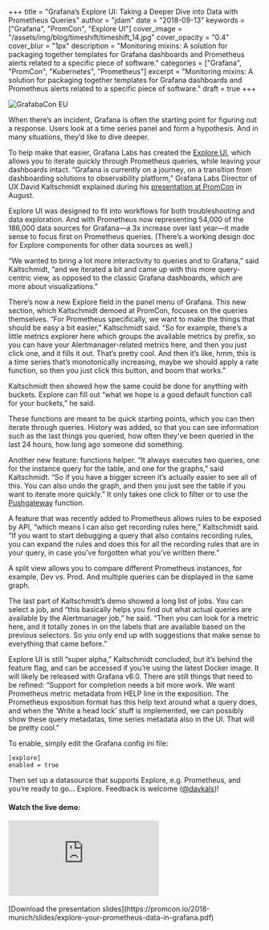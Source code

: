 +++
title = "Grafana’s Explore UI: Taking a Deeper Dive into Data with Prometheus Queries"
author = "jdam"
date = "2018-09-13"
keywords = ["Grafana", "PromCon", "Explore UI"]
cover_image = "/assets/img/blog/timeshift/timeshift_14.jpg"
cover_opacity = "0.4"
cover_blur = "1px"
description = "Monitoring mixins: A solution for packaging together templates for Grafana dashboards and Prometheus alerts related to a specific piece of software."
categories = ["Grafana", "PromCon", "Kubernetes", "Prometheus"]
excerpt = "Monitoring mixins: A solution for packaging together templates for Grafana dashboards and Prometheus alerts related to a specific piece of software."
draft = true
+++

![GrafabaCon EU](/assets/img/blog/tom_mixins_promcon.jpg)

When there’s an incident, Grafana is often the starting point for figuring out a response. Users look at a time series panel and form a hypothesis. And in many situations, they’d like to dive deeper.

To help make that easier, Grafana Labs has created the [Explore UI](https://github.com/grafana/grafana/projects/8), which allows you to iterate quickly through Prometheus queries, while leaving your dashboards intact. “Grafana is currently on a journey, on a transition from dashboarding solutions to observability platform,” Grafana Labs Director of UX David Kaltschmidt explained during his [presentation at PromCon](https://www.youtube.com/watch?v=YDkCgQ802aY&feature=youtu.be&t=1798) in August.

Explore UI was designed to fit into workflows for both troubleshooting and data exploration. And with Prometheus now representing 54,000 of the 186,000 data sources for Grafana—a 3x increase over last year—it made sense to focus first on Prometheus queries. (There’s a working design doc for Explore components for other data sources as well.)

“We wanted to bring a lot more interactivity to queries and to Grafana,” said Kaltschmidt, “and we iterated a bit and came up with this more query-centric view, as opposed to the classic Grafana dashboards, which are more about visualizations.”

There’s now a new Explore field in the panel menu of Grafana. This new section, which Kaltschmidt demoed at PromCon, focuses on the queries themselves. “For Prometheus specifically, we want to make the things that should be easy a bit easier,” Kaltschmidt said. “So for example, there’s a little metrics explorer here which groups the available metrics by prefix, so you can have your Alertmanager-related metrics here, and then you just click one, and it fills it out. That’s pretty cool. And then it’s like, hmm, this is a time series that’s monotonically increasing, maybe we should apply a rate function, so then you just click this button, and boom that works.”

Kaltschmidt then showed how the same could be done for anything with buckets. Explore can fill out “what we hope is a good default function call for your buckets,” he said. 

These functions are meant to be quick starting points, which you can then iterate through queries. History was added, so that you can see information such as the last things you queried, how often they've been queried in the last 24 hours, how long ago someone did something. 

Another new feature: functions helper. “It always executes two queries, one for the instance query for the table, and one for the graphs,” said Kaltschmidt. “So if you have a bigger screen it’s actually easier to see all of this. You can also undo the graph, and then you just see the table if you want to iterate more quickly.” It only takes one click to filter or to use the [Pushgateway](https://github.com/prometheus/pushgateway) function.

A feature that was recently added to Prometheus allows rules to be exposed by API, “which means I can also get recording rules here,” Kaltschmidt said. “If you want to start debugging a query that also contains recording rules, you can expand the rules and does this for all the recording rules that are in your query, in case you’ve forgotten what you’ve written there.”

A split view allows you to compare different Prometheus instances, for example, Dev vs. Prod. And multiple queries can be displayed in the same graph. 

The last part of Kaltschmidt’s demo showed a long list of jobs. You can select a job, and “this basically helps you find out what actual queries are available by the Alertmanager job,” he said. “Then you can look for a metric here, and it totally zones in on the labels that are available based on the previous selectors. So you only end up with suggestions that make sense to everything that came before.”

Explore UI is still “super alpha,” Kaltschmidt concluded, but it’s behind the feature flag, and can be accessed if you’re using the latest Docker image. It will likely be released with Grafana v6.0. There are still things that need to be refined: “Support for completion needs a bit more work. We want Prometheus metric metadata from HELP line in the exposition. The Prometheus exposition format has this help text around what a query does, and when the ‘Write a head lock’ stuff is implemented, we can possibly show these query metadatas, time series metadata also in the UI. That will be pretty cool.” 

To enable, simply edit the Grafana config ini file:
```
[explore]
enabled = true
```

Then set up a datasource that supports Explore, e.g. Prometheus, and you’re ready to go… Explore. Feedback is welcome ([@davkals](https://twitter.com/davkals))!

#### Watch the live demo:

<div class="video-wrapper">
	<iframe src="https://www.youtube.com/embed/YDkCgQ802aY?start=1798" frameborder="0" allow="autoplay; encrypted-media" allowfullscreen></iframe>
</div>
<br />
[Download the presentation slides](https://promcon.io/2018-munich/slides/explore-your-prometheus-data-in-grafana.pdf)
